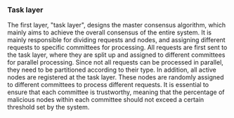 ### Task layer

The first layer, "task layer", designs the master consensus algorithm, which mainly aims to achieve the overall consensus of the entire system. It is mainly responsible for dividing requests and nodes, and assigning different requests to specific committees for processing. All requests are first sent to the task layer, where they are split up and assigned to different committees for parallel processing. Since not all requests can be processed in parallel, they need to be partitioned according to their type. In addition, all active nodes are registered at the task layer. These nodes are randomly assigned to different committees to process different requests. It is essential to ensure that each committee is trustworthy, meaning that the percentage of malicious nodes within each committee should not exceed a certain threshold set by the system.